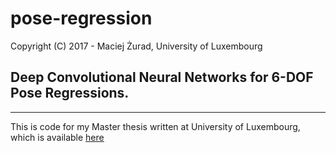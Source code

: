 # pose-regression
Copyright (C) 2017 - Maciej Żurad, University of Luxembourg

## Deep Convolutional Neural Networks for 6-DOF Pose Regressions.

-------------
This is code for my Master thesis written at University of Luxembourg, which is available [here](https://mzurad.com/docs/thesis.pdf)
